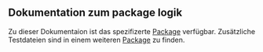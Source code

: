 ## Dokumentation zum package logik

Zu dieser Dokumentaion ist das spezifizerte [Package](https://github.com/ProPra16/programmierpraktikum-abschlussprojekt-the-avaders/tree/master/src/main/java/de/hhu/propra16/avaders/logik) verfügbar. Zusätzliche Testdateien sind in einem weiteren [Package](https://github.com/ProPra16/programmierpraktikum-abschlussprojekt-the-avaders/tree/master/src/test/java/de/hhu/propra16/avaders/logik) zu finden.
